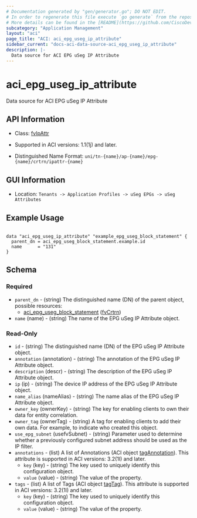```yaml
---
# Documentation generated by "gen/generator.go"; DO NOT EDIT.
# In order to regenerate this file execute `go generate` from the repository root.
# More details can be found in the [README](https://github.com/CiscoDevNet/terraform-provider-aci/blob/master/README.md).
subcategory: "Application Management"
layout: "aci"
page_title: "ACI: aci_epg_useg_ip_attribute"
sidebar_current: "docs-aci-data-source-aci_epg_useg_ip_attribute"
description: |-
  Data source for ACI EPG uSeg IP Attribute
---
```


# aci_epg_useg_ip_attribute #

Data source for ACI EPG uSeg IP Attribute

## API Information ##

* Class: [fvIpAttr](https://pubhub.devnetcloud.com/media/model-doc-latest/docs/app/index.html#/objects/fvIpAttr/overview)

* Supported in ACI versions: 1.1(1j) and later.

* Distinguished Name Format: `uni/tn-{name}/ap-{name}/epg-{name}/crtrn/ipattr-{name}`

## GUI Information ##

* Location: `Tenants -> Application Profiles -> uSeg EPGs -> uSeg Attributes`

## Example Usage ##

```hcl

data "aci_epg_useg_ip_attribute" "example_epg_useg_block_statement" {
  parent_dn = aci_epg_useg_block_statement.example.id
  name      = "131"
}

```

## Schema ##

### Required ###

* `parent_dn` - (string) The distinguished name (DN) of the parent object, possible resources:
  - [aci_epg_useg_block_statement](https://registry.terraform.io/providers/CiscoDevNet/aci/latest/docs/resources/epg_useg_block_statement) ([fvCrtrn](https://pubhub.devnetcloud.com/media/model-doc-latest/docs/app/index.html#/objects/fvCrtrn/overview))
* `name` (name) - (string) The name of the EPG uSeg IP Attribute object.

### Read-Only ###

* `id` - (string) The distinguished name (DN) of the EPG uSeg IP Attribute object.
* `annotation` (annotation) - (string) The annotation of the EPG uSeg IP Attribute object.
* `description` (descr) - (string) The description of the EPG uSeg IP Attribute object.
* `ip` (ip) - (string) The device IP address of the EPG uSeg IP Attribute object.
* `name_alias` (nameAlias) - (string) The name alias of the EPG uSeg IP Attribute object.
* `owner_key` (ownerKey) - (string) The key for enabling clients to own their data for entity correlation.
* `owner_tag` (ownerTag) - (string) A tag for enabling clients to add their own data. For example, to indicate who created this object.
* `use_epg_subnet` (usefvSubnet) - (string) Parameter used to determine whether a previously configured subnet address should be used as the IP filter.
* `annotations` - (list) A list of Annotations (ACI object [tagAnnotation](https://pubhub.devnetcloud.com/media/model-doc-latest/docs/app/index.html#/objects/tagAnnotation/overview)). This attribute is supported in ACI versions: 3.2(1l) and later.
    * `key` (key) - (string) The key used to uniquely identify this configuration object.
    * `value` (value) - (string) The value of the property.
* `tags` - (list) A list of Tags (ACI object [tagTag](https://pubhub.devnetcloud.com/media/model-doc-latest/docs/app/index.html#/objects/tagTag/overview)). This attribute is supported in ACI versions: 3.2(1l) and later.
    * `key` (key) - (string) The key used to uniquely identify this configuration object.
    * `value` (value) - (string) The value of the property.
